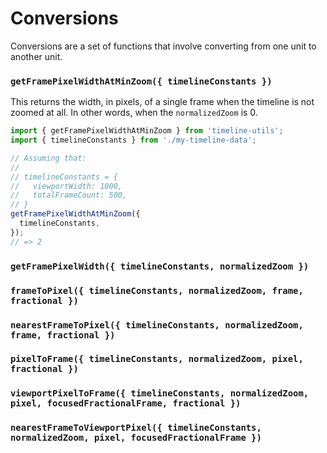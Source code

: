 # Conversions

Conversions are a set of functions that involve converting from one unit to another unit.

### `getFramePixelWidthAtMinZoom({ timelineConstants })`

This returns the width, in pixels, of a single frame when the timeline is not zoomed at all. In other
words, when the `normalizedZoom` is 0.

```js
import { getFramePixelWidthAtMinZoom } from 'timeline-utils';
import { timelineConstants } from './my-timeline-data';

// Assuming that:
//
// timelineConstants = {
//   viewportWidth: 1000,
//   totalFrameCount: 500,
// }
getFramePixelWidthAtMinZoom({
  timelineConstants,
});
// => 2
```

### `getFramePixelWidth({ timelineConstants, normalizedZoom })`

### `frameToPixel({ timelineConstants, normalizedZoom, frame, fractional })`

### `nearestFrameToPixel({ timelineConstants, normalizedZoom, frame, fractional })`

### `pixelToFrame({ timelineConstants, normalizedZoom, pixel, fractional })`

### `viewportPixelToFrame({ timelineConstants, normalizedZoom, pixel, focusedFractionalFrame, fractional })`

### `nearestFrameToViewportPixel({ timelineConstants, normalizedZoom, pixel, focusedFractionalFrame })`
